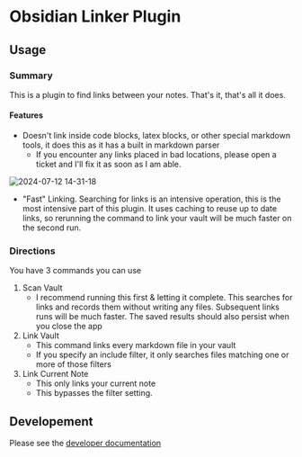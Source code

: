 # Obsidian Linker Plugin
## Usage
### Summary

This is a plugin to find links between your notes. That's it, that's all it does. 

#### Features

- Doesn't link inside code blocks, latex blocks, or other special markdown tools, it does this as it has a built in markdown parser
	- If you encounter any links placed in bad locations, please open a ticket and I'll fix it as soon as I am able.

![2024-07-12 14-31-18](https://github.com/user-attachments/assets/5c3170db-0e39-4ac1-83bb-f0a183b30478)

- "Fast" Linking. Searching for links is an intensive operation, this is the most intensive part of this plugin. It uses caching to reuse up to date links, so rerunning the command to link your vault will be much faster on the second run.

### Directions

You have 3 commands you can use
1. Scan Vault
	- I recommend running this first & letting it complete. This searches for links and records them without writing any files. Subsequent links runs will be much faster. The saved results should also persist when you close the app
2. Link Vault
	- This command links every markdown file in your vault
 	- If you specify an include filter, it only searches files matching one or more of those filters
3. Link Current Note
	- This only links your current note
 	- This bypasses the filter setting.


## Developement

Please see the [developer documentation](DEV.md)


